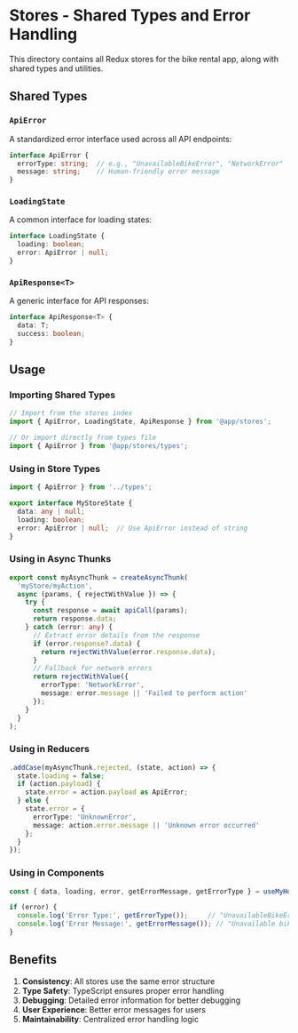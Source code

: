 # Stores - Shared Types and Error Handling

This directory contains all Redux stores for the bike rental app, along with shared types and utilities.

## Shared Types

### `ApiError`
A standardized error interface used across all API endpoints:

```typescript
interface ApiError {
  errorType: string;  // e.g., "UnavailableBikeError", "NetworkError"
  message: string;    // Human-friendly error message
}
```

### `LoadingState`
A common interface for loading states:

```typescript
interface LoadingState {
  loading: boolean;
  error: ApiError | null;
}
```

### `ApiResponse<T>`
A generic interface for API responses:

```typescript
interface ApiResponse<T> {
  data: T;
  success: boolean;
}
```

## Usage

### Importing Shared Types

```typescript
// Import from the stores index
import { ApiError, LoadingState, ApiResponse } from '@app/stores';

// Or import directly from types file
import { ApiError } from '@app/stores/types';
```

### Using in Store Types

```typescript
import { ApiError } from '../types';

export interface MyStoreState {
  data: any | null;
  loading: boolean;
  error: ApiError | null;  // Use ApiError instead of string
}
```

### Using in Async Thunks

```typescript
export const myAsyncThunk = createAsyncThunk(
  'myStore/myAction',
  async (params, { rejectWithValue }) => {
    try {
      const response = await apiCall(params);
      return response.data;
    } catch (error: any) {
      // Extract error details from the response
      if (error.response?.data) {
        return rejectWithValue(error.response.data);
      }
      // Fallback for network errors
      return rejectWithValue({
        errorType: 'NetworkError',
        message: error.message || 'Failed to perform action'
      });
    }
  }
);
```

### Using in Reducers

```typescript
.addCase(myAsyncThunk.rejected, (state, action) => {
  state.loading = false;
  if (action.payload) {
    state.error = action.payload as ApiError;
  } else {
    state.error = {
      errorType: 'UnknownError',
      message: action.error.message || 'Unknown error occurred'
    };
  }
});
```

### Using in Components

```typescript
const { data, loading, error, getErrorMessage, getErrorType } = useMyHook();

if (error) {
  console.log('Error Type:', getErrorType());     // "UnavailableBikeError"
  console.log('Error Message:', getErrorMessage()); // "Unavailable bike."
}
```


## Benefits

1. **Consistency**: All stores use the same error structure
2. **Type Safety**: TypeScript ensures proper error handling
3. **Debugging**: Detailed error information for better debugging
4. **User Experience**: Better error messages for users
5. **Maintainability**: Centralized error handling logic